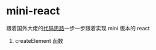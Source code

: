 # mini-react

跟着国外大佬的[代码思路](https://pomb.us/build-your-own-react/)一步一步跟着实现 mini 版本的 react

1. createElement 函数
